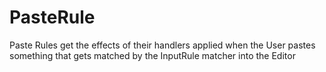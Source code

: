 # PasteRule

Paste Rules get the effects of their handlers applied when the User pastes
something that gets matched by the InputRule matcher into the Editor
